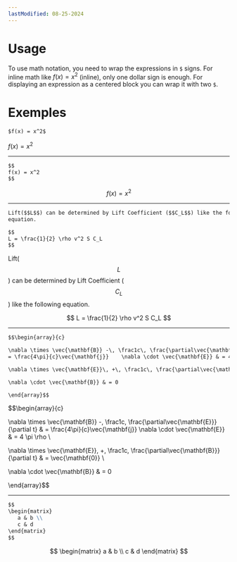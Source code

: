 ```yaml
---
lastModified: 08-25-2024
---
```


# Usage

To use math notation, you need to wrap the expressions in `$` signs. For inline math like $f(x) = x^2$ (inline), only one dollar sign is enough. For displaying an expression as a centered block you can wrap it with two `$`.


# Exemples

```md
$f(x) = x^2$
```
$f(x) = x^2$

---

```md
$$
f(x) = x^2
$$
```
$$
f(x) = x^2
$$

---
```md
Lift($$L$$) can be determined by Lift Coefficient ($$C_L$$) like the following
equation.

$$
L = \frac{1}{2} \rho v^2 S C_L
$$
```

Lift($$L$$) can be determined by Lift Coefficient ($$C_L$$) like the following
equation.

$$
L = \frac{1}{2} \rho v^2 S C_L
$$

---

```markdown
$$\begin{array}{c}

\nabla \times \vec{\mathbf{B}} -\, \frac1c\, \frac{\partial\vec{\mathbf{E}}}{\partial t} &
= \frac{4\pi}{c}\vec{\mathbf{j}}    \nabla \cdot \vec{\mathbf{E}} & = 4 \pi \rho \\

\nabla \times \vec{\mathbf{E}}\, +\, \frac1c\, \frac{\partial\vec{\mathbf{B}}}{\partial t} & = \vec{\mathbf{0}} \\

\nabla \cdot \vec{\mathbf{B}} & = 0

\end{array}$$
```

$$\begin{array}{c}

\nabla \times \vec{\mathbf{B}} -\, \frac1c\, \frac{\partial\vec{\mathbf{E}}}{\partial t} &
= \frac{4\pi}{c}\vec{\mathbf{j}}    \nabla \cdot \vec{\mathbf{E}} & = 4 \pi \rho \\

\nabla \times \vec{\mathbf{E}}\, +\, \frac1c\, \frac{\partial\vec{\mathbf{B}}}{\partial t} & = \vec{\mathbf{0}} \\

\nabla \cdot \vec{\mathbf{B}} & = 0

\end{array}$$

---

```md
$$
\begin{matrix}
   a & b \\
   c & d
\end{matrix}
$$
```

$$
\begin{matrix}
   a & b \\
   c & d
\end{matrix}
$$
